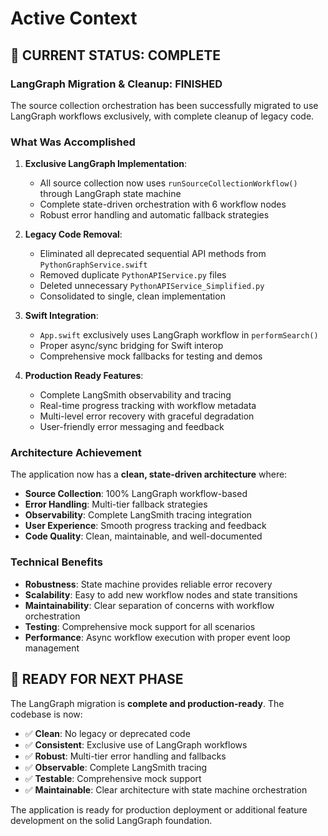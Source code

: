 # Active Context

## 🎯 **CURRENT STATUS: COMPLETE**

### **LangGraph Migration & Cleanup: FINISHED**

The source collection orchestration has been successfully migrated to use LangGraph workflows exclusively, with complete cleanup of legacy code.

### **What Was Accomplished**

1. **Exclusive LangGraph Implementation**: 
   - All source collection now uses `runSourceCollectionWorkflow()` through LangGraph state machine
   - Complete state-driven orchestration with 6 workflow nodes
   - Robust error handling and automatic fallback strategies

2. **Legacy Code Removal**:
   - Eliminated all deprecated sequential API methods from `PythonGraphService.swift`
   - Removed duplicate `PythonAPIService.py` files
   - Deleted unnecessary `PythonAPIService_Simplified.py`
   - Consolidated to single, clean implementation

3. **Swift Integration**:
   - `App.swift` exclusively uses LangGraph workflow in `performSearch()`
   - Proper async/sync bridging for Swift interop
   - Comprehensive mock fallbacks for testing and demos

4. **Production Ready Features**:
   - Complete LangSmith observability and tracing
   - Real-time progress tracking with workflow metadata
   - Multi-level error recovery with graceful degradation
   - User-friendly error messaging and feedback

### **Architecture Achievement**

The application now has a **clean, state-driven architecture** where:

- **Source Collection**: 100% LangGraph workflow-based
- **Error Handling**: Multi-tier fallback strategies
- **Observability**: Complete LangSmith tracing integration
- **User Experience**: Smooth progress tracking and feedback
- **Code Quality**: Clean, maintainable, and well-documented

### **Technical Benefits**

- **Robustness**: State machine provides reliable error recovery
- **Scalability**: Easy to add new workflow nodes and state transitions  
- **Maintainability**: Clear separation of concerns with workflow orchestration
- **Testing**: Comprehensive mock support for all scenarios
- **Performance**: Async workflow execution with proper event loop management

## 🚀 **READY FOR NEXT PHASE**

The LangGraph migration is **complete and production-ready**. The codebase is now:

- ✅ **Clean**: No legacy or deprecated code
- ✅ **Consistent**: Exclusive use of LangGraph workflows
- ✅ **Robust**: Multi-tier error handling and fallbacks
- ✅ **Observable**: Complete LangSmith tracing
- ✅ **Testable**: Comprehensive mock support
- ✅ **Maintainable**: Clear architecture with state machine orchestration

The application is ready for production deployment or additional feature development on the solid LangGraph foundation.